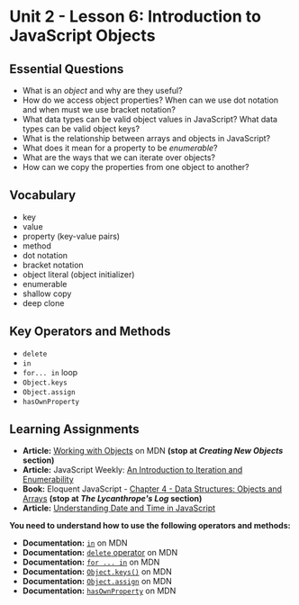 # Unit 2 - Lesson 6: Introduction to JavaScript Objects

## Essential Questions
* What is an _object_ and why are they useful?
* How do we access object properties? When can we use dot notation and when must we use bracket notation?
* What data types can be valid object values in JavaScript? What data types can be valid object keys?
* What is the relationship between arrays and objects in JavaScript?
* What does it mean for a property to be _enumerable_?
* What are the ways that we can iterate over objects?
* How can we copy the properties from one object to another?

## Vocabulary
* key
* value
* property (key-value pairs)
* method
* dot notation
* bracket notation
* object literal (object initializer)
* enumerable
* shallow copy
* deep clone

## Key Operators and Methods
* `delete`
* `in`
* `for... in` loop
* `Object.keys`
* `Object.assign`
* `hasOwnProperty`
 
## Learning Assignments
* **Article:** [Working with Objects](https://developer.mozilla.org/en-US/docs/Web/JavaScript/Guide/Working_with_Objects) on MDN **(stop at _Creating New Objects_ section)**
* **Article:** JavaScript Weekly: [An Introduction to Iteration and Enumerability](https://medium.com/launch-school/javascript-weekly-an-introduction-to-iteration-and-enumerability-70bb1054064a)
* **Book:** Eloquent JavaScript - [Chapter 4 - Data Structures: Objects and Arrays](https://eloquentjavascript.net/04_data.html) **(stop at _The Lycanthrope's Log_ section)**
* **Article:** [Understanding Date and Time in JavaScript](https://www.digitalocean.com/community/tutorials/understanding-date-and-time-in-javascript)

**You need to understand how to use the following operators and methods:**
* **Documentation:** [`in`](https://developer.mozilla.org/en-US/docs/Web/JavaScript/Reference/Operators/in) on MDN
* **Documentation:** [`delete` operator](https://developer.mozilla.org/en-US/docs/Web/JavaScript/Reference/Operators/delete) on MDN
* **Documentation:** [`for ... in`](https://developer.mozilla.org/en-US/docs/Web/JavaScript/Reference/Statements/for...in) on MDN
* **Documentation:** [`Object.keys()`](https://developer.mozilla.org/en-US/docs/Web/JavaScript/Reference/Global_Objects/Object/keys) on MDN
* **Documentation:** [`Object.assign`](https://developer.mozilla.org/en-US/docs/Web/JavaScript/Reference/Global_Objects/Object/assign) on MDN
* **Documentation:** [`hasOwnProperty`](https://developer.mozilla.org/en-US/docs/Web/JavaScript/Reference/Global_Objects/Object/hasOwnProperty) on MDN
